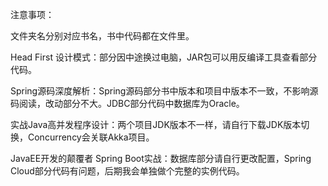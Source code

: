 注意事项：

文件夹名分别对应书名，书中代码都在文件里。

Head First 设计模式：部分因中途换过电脑，JAR包可以用反编译工具查看部分代码。

Spring源码深度解析：Spring源码部分书中版本和项目中版本不一致，不影响源码阅读，改动部分不大。JDBC部分代码中数据库为Oracle。

实战Java高并发程序设计：两个项目JDK版本不一样，请自行下载JDK版本切换，Concurrency会关联Akka项目。

JavaEE开发的颠覆者 Spring Boot实战：数据库部分请自行更改配置，Spring Cloud部分代码有问题，后期我会单独做个完整的实例代码。
